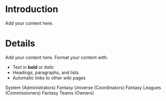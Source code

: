 # Introduction #

Add your content here.


# Details #

Add your content here.  Format your content with:
  * Text in **bold** or _italic_
  * Headings, paragraphs, and lists
  * Automatic links to other wiki pages

System (Administrators)
Fantasy Universe (Coordinators)
Fantasy Leagues (Commissioners)
Fantasy Teams (Owners)